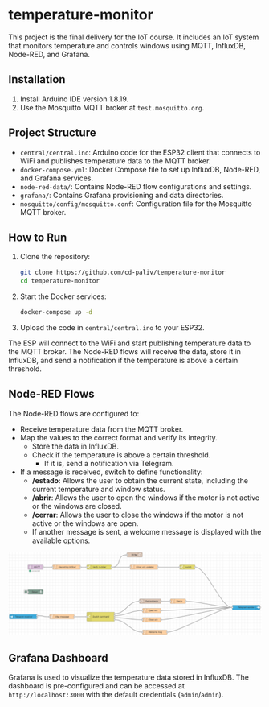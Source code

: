 # temperature-monitor

This project is the final delivery for the IoT course. It includes an IoT system that monitors temperature and controls windows using MQTT, InfluxDB, Node-RED, and Grafana.

## Installation

1. Install Arduino IDE version 1.8.19.
2. Use the Mosquitto MQTT broker at `test.mosquitto.org`.

## Project Structure

- `central/central.ino`: Arduino code for the ESP32 client that connects to WiFi and publishes temperature data to the MQTT broker.
- `docker-compose.yml`: Docker Compose file to set up InfluxDB, Node-RED, and Grafana services.
- `node-red-data/`: Contains Node-RED flow configurations and settings.
- `grafana/`: Contains Grafana provisioning and data directories.
- `mosquitto/config/mosquitto.conf`: Configuration file for the Mosquitto MQTT broker.

## How to Run

1. Clone the repository:
    ```sh
    git clone https://github.com/cd-paliv/temperature-monitor
    cd temperature-monitor
    ```

2. Start the Docker services:
    ```sh
    docker-compose up -d
    ```

3. Upload the code in `central/central.ino` to your ESP32.

The ESP will connect to the WiFi and start publishing temperature data to the MQTT broker. The Node-RED flows will receive the data, store it in InfluxDB, and send a notification if the temperature is above a certain threshold.

## Node-RED Flows

The Node-RED flows are configured to:
- Receive temperature data from the MQTT broker.
- Map the values to the correct format and verify its integrity.
    - Store the data in InfluxDB.
    - Check if the temperature is above a certain threshold.
        - If it is, send a notification via Telegram.
- If a message is received, switch to define functionality:
    - **/estado**: Allows the user to obtain the current state, including the current temperature and window status.
    - **/abrir**: Allows the user to open the windows if the motor is not active or the windows are closed.
    - **/cerrar**: Allows the user to close the windows if the motor is not active or the windows are open.
    - If another message is sent, a welcome message is displayed with the available options.

![Node-RED Flow](docs/imgs/node-red-flow.png)

## Grafana Dashboard

Grafana is used to visualize the temperature data stored in InfluxDB. The dashboard is pre-configured and can be accessed at `http://localhost:3000` with the default credentials (`admin`/`admin`).
